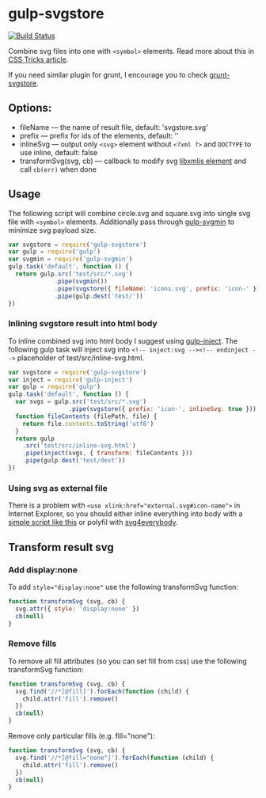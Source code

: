 gulp-svgstore
=============

[![Build Status](https://api.travis-ci.org/w0rm/gulp-svgstore.png)](https://travis-ci.org/w0rm/gulp-svgstore)

Combine svg files into one with `<symbol>` elements.
Read more about this in [CSS Tricks article](http://css-tricks.com/svg-symbol-good-choice-icons/).

If you need similar plugin for grunt, I encourage you to check [grunt-svgstore](https://github.com/FWeinb/grunt-svgstore).

## Options:

* fileName — the name of result file, default: 'svgstore.svg'
* prefix — prefix for ids of the <symbol> elements, default: ''
* inlineSvg — output only `<svg>` element without `<?xml ?>` and `DOCTYPE` to use inline, default: false
* transformSvg(svg, cb) — callback to modify svg [libxmljs element](https://github.com/polotek/libxmljs/wiki/Element) and call `cb(err)` when done

## Usage

The following script will combine circle.svg and square.svg into single svg file with
`<symbol>` elements. Additionally pass through [gulp-svgmin](https://github.com/ben-eb/gulp-svgmin) to minimize svg payload size.

```js
var svgstore = require('gulp-svgstore')
var gulp = require('gulp')
var svgmin = require('gulp-svgmin')
gulp.task('default', function () {
  return gulp.src('test/src/*.svg')
             .pipe(svgmin())
             .pipe(svgstore({ fileName: 'icons.svg', prefix: 'icon-' }))
             .pipe(gulp.dest('test/'))
})
```

### Inlining svgstore result into html body

To inline combined svg into html body I suggest using [gulp-inject](https://github.com/klei/gulp-inject).
The following gulp task will inject svg into
`<!-- inject:svg --><!-- endinject -->` placeholder of test/src/inline-svg.html.


```js
var svgstore = require('gulp-svgstore')
var inject = require('gulp-inject')
var gulp = require('gulp')
gulp.task('default', function () {
  var svgs = gulp.src('test/src/*.svg')
                 .pipe(svgstore({ prefix: 'icon-', inlineSvg: true }))
  function fileContents (filePath, file) {
    return file.contents.toString('utf8')
  }
  return gulp
    .src('test/src/inline-svg.html')
    .pipe(inject(svgs, { transform: fileContents }))
    .pipe(gulp.dest('test/dest'))
})

```

### Using svg as external file

There is a problem with `<use xlink:href="external.svg#icon-name">` in Internet Explorer,
so you should either inline everything into body with a
[simple script like this](https://gist.github.com/w0rm/621a56a353f7b2a6b0db) or
polyfil with [svg4everybody](https://github.com/jonathantneal/svg4everybody).


## Transform result svg

### Add display:none

To add `style="display:none"` use the following transformSvg function:

```js
function transformSvg (svg, cb) {
  svg.attr({ style: 'display:none' })
  cb(null)
}
```

### Remove fills

To remove all fill attributes (so you can set fill from css) use the following transformSvg function:

```js
function transformSvg (svg, cb) {
  svg.find('//*[@fill]').forEach(function (child) {
    child.attr('fill').remove()
  })
  cb(null)
}
```

Remove only particular fills (e.g. fill="none"):

```js
function transformSvg (svg, cb) {
  svg.find('//*[@fill="none"]').forEach(function (child) {
    child.attr('fill').remove()
  })
  cb(null)
}
```
